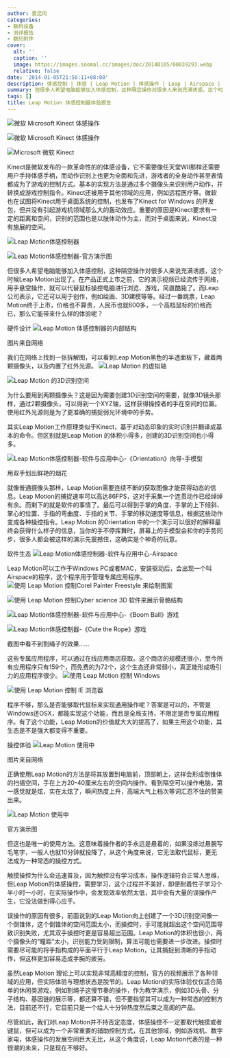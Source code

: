 ```yaml
---
author: 夏昆冈
categories:
- 数码设备
- 测评报告
- 数码附件
cover:
  alt: ''
  caption: ''
  image: https://images.soomal.cc/images/doc/20140105/00039293.webp
  relative: false
date: '2014-01-05T21:56:11+08:00'
description: 体感控制 | 体感 | Leap Motion | 体感操作 | Leap | Airspace | 源自： | 版权：原创 |  平均/总评分：09.40/94
summary: 但很多人希望电脑能够加入体感控制，这种隔空操作对很多人来说充满诱惑，这个时候Leap Motion出现了。在产品正式上市之前，它的演示视频已经流传于网络，用手悬空操作，就可以代替鼠标操控电脑进行浏览、游戏，简直酷毙了。而Leap公司表示，它还可以用于创作，例如绘画、3D建模等等。
tags: []
title: Leap Motion 体感控制器体验报告
---
```


![微软 Microsoft Kinect 体感操作](https://images.soomal.cc/images/doc/20100721/00006441_01.webp)



![微软 Microsoft Kinect 体感操作](https://images.soomal.cc/images/doc/20100721/00006440_01.webp)



![Microsoft 微软 Kinect](https://images.soomal.cc/images/doc/20110407/00010047_01.webp)



Kinect是微软发布的一款革命性的的体感设备，它不需要像任天堂WII那样还需要用户手持体感手柄，而动作识别上也更为全面和先进，游戏者的全身动作甚至表情都成为了游戏的控制方式。基本的实现方法是通过多个摄像头来识别用户动作，并转换成游戏控制指令。Kinect还被用于其他领域的应用，例如远程医疗等。微软也在试图将Kinect用于桌面系统的控制，也发布了Kinect for Windows 的开发包，但并没有引起游戏机领域那么大的轰动效应。重要的原因是Kinect要求有一定的距离和空间，识别的范围也是以肢体动作为主，而对于桌面来说，Kinect没有施展的空间。



![Leap Motion体感控制器](https://images.soomal.cc/images/doc/20130821/00034817_01.webp)



![Leap Motion体感控制器-官方演示图](https://images.soomal.cc/images/doc/20130821/00034823_01.webp)



但很多人希望电脑能够加入体感控制，这种隔空操作对很多人来说充满诱惑，这个时候Leap Motion出现了。在产品正式上市之前，它的演示视频已经流传于网络，用手悬空操作，就可以代替鼠标操控电脑进行浏览、游戏，简直酷毙了。而Leap公司表示，它还可以用于创作，例如绘画、3D建模等等。经过一番跳票，Leap Motion终于上市，价格也不算贵，人民币也就600多，一个高档鼠标的价格而已，那么它能带来什么样的体验呢？

硬件设计
![Leap Motion 体感控制器的内部结构](https://images.soomal.cc/images/doc/20140104/00039260.webp)

图片来自网络


我们在网络上找到一张拆解图，可以看到Leap Motion黑色的半透面板下，藏着两颗摄像头，以及内置了红外光源。
![Leap Motion 的虚拟轴](https://images.soomal.cc/images/doc/20140104/00039261_01.webp)




![Leap Motion 的3D识别空间](https://images.soomal.cc/images/doc/20140105/00039267_01.webp)




为什么要用到两颗摄像头？这是因为需要创建3D识别空间的需要，就像3D镜头那样，通过2颗摄像头，可以得到一个XYZ轴，这样获得操控者的手在空间的位置。使用红外光源则是为了更准确的捕捉弱光环境中的手势。

其实Leap Motion工作原理类似于Kinect，基于对动态印象的实时识别并翻译成基本的命令。但区别就是Leap Motion 的体积小得多，创建的3D识别空间也小得多。

![Leap Motion体感控制器-软件与应用中心-《Orientation》向导-手模型](https://images.soomal.cc/images/doc/20130821/00034828_01.webp)

用双手划出鲜艳的烟花


就像普通摄像头那样，Leap Motion需要连续不断的获取图像才能获得动态的信息。Leap Motion的捕捉速率可以高达86FPS，这对于采集一个连贯动作已经绰绰有余。而剩下的就是软件的事情了。最后可以得到手掌的角度、手掌的上下倾斜、掌心的位置、手指的弯曲度、手指的关节、手掌的移动速度等信息，根据这些动作变成各种操控指令。Leap Motion 的Orientation 中的一个演示可以很好的解释最终会获得什么样子的信息，当你的手不停挥舞时，屏幕上的手模型会和你的手势同步，很多人都会被这样的演示先震撼住，这确实是个神奇的玩意。

软件生态
![Leap Motion体感控制器-软件与应用中心-Airspace](https://images.soomal.cc/images/doc/20140104/00039265.webp)




Leap Motion可以工作于Windows PC或者MAC，安装驱动后，会出现一个叫Airspace的程序，这个程序用于管理专属应用程序。
![使用 Leap Motion 控制Corel Painter Freestyle 来绘制图案](https://images.soomal.cc/images/doc/20140104/00039251_01.webp)




![使用 Leap Motion 控制Cyber science 3D 软件来展示骨骼结构](https://images.soomal.cc/images/doc/20140104/00039250_01.webp)




![Leap Motion体感控制器-软件与应用中心-《Boom Ball》游戏](https://images.soomal.cc/images/doc/20130821/00034829_01.webp)




![Leap Motion体感控制器-《Cute the Rope》游戏](https://images.soomal.cc/images/doc/20130821/00034832_01.webp)

截图中看不到割绳子的效果……


这些专属应用程序，可以通过在线应用商店获取。这个商店的规模还很小，至今所有应用程序只有159个，而免费的为72个，这个生态还非常弱小，真正能形成吸引力的应用程序很少。
![使用 Leap Motion 控制 Windows](https://images.soomal.cc/images/doc/20140104/00039248_01.webp)




![使用 Leap Motion 控制 IE 浏览器](https://images.soomal.cc/images/doc/20140104/00039249_01.webp)




程序不够，那么是否能够取代鼠标来实现通用操作呢？答案是可以的，不管是Windows还OSX，都能实现这个功能，而且是全局支持，不限定是否专属应用程序。有了这个功能，Leap Motion的价值就大大的提高了，如果主用这个功能，其生态是不是强大都变得不重要。

操控体验
![Leap Motion 使用中](https://images.soomal.cc/images/doc/20140104/00039247.webp)

图片来自网络


正确使用Leap Motion的方法是将其放置到电脑前，顶部朝上，这样会形成倒锥体的扫描空间，手在上方20-40厘米左右的空间内操作。看到隔空可以操作电脑，第一感觉就是炫，实在太炫了，瞬间热度上升，高端大气上档次等词汇忍不住的赞美出来。

![Leap Motion 使用中](https://images.soomal.cc/images/doc/20140105/00039294.webp)

官方演示图


但这也是唯一的使用方法。这意味着操作者的手永远是悬着的，如果没练过悬腕写毛笔字，一般人也就10分钟就投降了，从这个角度来说，它无法取代鼠标，更无法成为一种常态的操控方式。

触摸操控为什么会迅速普及，因为触控没有学习成本，操作逻辑符合正常人思维，但Leap Motion的体感操控，需要学习，这个过程并不美好，即便耐着性子学习个半小时一小时，在实际操作中，会发现效率依然太低，其中会有大量的误操作产生，它没法做到得心应手。

误操作的原因有很多，前面说到的Leap Motion向上创建了一个3D识别空间像一个倒锥体，这个倒锥体的空间范围太小，而操控时，手可能就超出这个空间范围导致识别失败，尤其双手操控时更是容易超出范围。Leap Motion的体积也很小，两个摄像头的“瞳距”太小，识别能力受到限制，算法可能也需要进一步改进。操控时需要尽可能的将手指构成的平面平行于Leap Motion，让其捕捉到清晰的手指动作，但这样更加容易造成手腕的疲劳。

虽然Leap Motion 理论上可以实现非常高精度的控制，官方的视频展示了各种领域的应用，但实际体验与理想状态是脱节的。Leap Motion的实际体验仅仅适合简单的休闲类游戏，例如割绳子这慢节奏的操作，作为教学演示，例如3D头骨、分子结构、基因链的展示等，都还算不错，但不要指望其可以成为一种常态的控制方法，目前还不行，它目前只是一个给人十分钟热度然后束之高阁的产品。

尽管如此，我们对Leap Motion并不持否定态度，体感操控不一定要取代触摸或者键鼠，但可以成为一个非常重要的辅助控制方式，在其他领域，例如游戏机、数字家电，体感操作的发展空间巨大无比，从这个角度说，Leap Motion代表的是一种很潮的未来，只是现在不够好。